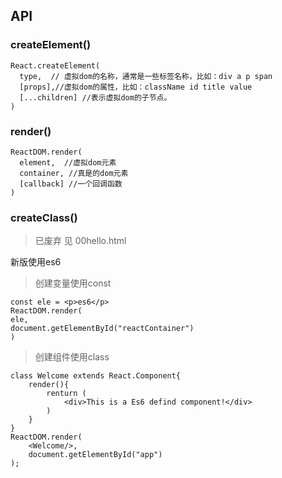 ## API

### createElement()
```
React.createElement(
  type,  // 虚拟dom的名称，通常是一些标签名称，比如：div a p span
  [props],//虚拟dom的属性，比如：className id title value
  [...children] //表示虚拟dom的子节点。     
)
```
### render()
```
ReactDOM.render(
  element,  //虚拟dom元素
  container, //真是的dom元素
  [callback] //一个回调函数
)
```

### createClass()

> 已废弃 见 00hello.html

新版使用es6

>创建变量使用const
```
const ele = <p>es6</p>
ReactDOM.render(
ele,
document.getElementById("reactContainer")
)
```

>创建组件使用class

```
class Welcome extends React.Component{
    render(){
        renturn (
            <div>This is a Es6 defind component!</div>
        )
    }
}
ReactDOM.render(
    <Welcome/>,
    document.getElementById("app")
);
```
















